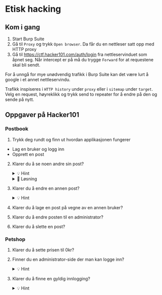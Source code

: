 # Etisk hacking

## Kom i gang
1. Start Burp Suite
2. Gå til ``` Proxy ``` og trykk ``` Open browser ```. Da får du en nettleser satt opp med HTTP proxy
3. Gå til https://ctf.hacker101.com/auth/login fra nettleservinduet som åpnet seg. Når intercept er på må du trygge ``` Forward ``` for at requestene skal bli sendt.

For å unngå for mye unødvendig trafikk i Burp Suite kan det være lurt å google i et annet nettleservindu.

Trafikk inspiseres i ``` HTTP history ``` under ``` proxy ``` eller i ``` sitemap ``` under ``` target ```. Velg en request, høyreklikk og trykk send to repeater for å endre på den og sende på nytt.

## Oppgaver på Hacker101

### Postbook
1. Trykk deg rundt og finn ut hvordan applikasjonen fungerer
  - Lag en bruker og logg inn
  - Opprett en post
  
2. Klarer du å se noen andre sin post?
    <details>
      <summary>💡 Hint</summary>
    Klikk for å se på en av dine poster og se på requesten. Er det noe du kan endre der?
    </details>
    <details>
      <summary>🚨 Løsning</summary>
    Trykk på en av dine egne poster. Finn requesten under HTTP History. Høyreklikk på requesten og trykk Send to repeater. Gå til Repeater i menyen. Endre id-parameteret i requesten til feks 1 (GET /index.php?page=view.php&id=1) og trykk send. I responsen vil du se en annen person sin post. 
    </details>
 
3. Klarer du å endre en annen post?
    <details>
      <summary>💡 Hint</summary>
    Se på requesten for å endre en post, er det noe du kan endre der?
    </details>
4. Klarer du å lage en post på vegne av en annen bruker?
5. Klarer du å endre posten til en administrator?
6. Klarer du å slette en post?

### Petshop
1. Klarer du å sette prisen til 0kr?
2. Finner du en administrator-side der man kan logge inn?
    <details>
      <summary>💡 Hint</summary>
      
    Istedenfor å gjette manuelt hvor innloggingssiden ligger kan vi automatisere prosessen ved å la Intruder iterere over en liste med payloads og sende HTTP-kall på nytt med ulik payload hver gang.
    
    Høyreklikk på GET-kallet til forsiden og velg ``` Send to Intruder ```. Legg til to paragraftegn (§§) etter ``` GET / ```. Dette forteller Intruder hvor den skal injisere payloaden vi definerer i neste steg.
    
    Velg deretter fanen ``` Payloads ```. Her velger man hvilke payloads Intruder skal bruke. For denne oppgaven kan vi bruke en liste med typiske stier på nettsider. Lim inn innholdet i [denne fila](common-web-paths.txt) under Payload Options og velg Start attack.
    
    Finner du noen sider som returnerer en 2XX-respons? Hvis ikke kan det hende webserveren vi gjør kall mot skiller mellom store og små bokstaver. Endre payloaden til lowercase ved å velge ``` Add ``` under ``` Payload Processing ```. Deretter ``` Modify case ```, ``` To lower case ``` og OK. Kjør intruder på nytt.

    </details>
    
3. Klarer du å finne en gyldig innlogging?
    <details>
      <summary>💡 Hint</summary>
    
      Siden Intruder har kraftige begrensnigner på hvor mange kall man kan gjøre i sekundet er den ikke spesielt godt egnet til å gjøre noe reell brute-forcing. Heldigvis har noen laget en utvidelse som gir deg kraftigere funksjonalitet. [Følg denne guiden](https://portswigger.net/research/turbo-intruder-embracing-the-billion-request-attack) for å installere og bruke Turbo Intruder til å brute-force brukernavn og passord på innloggingssiden. [Denne listen med vanlige brukernavn og passord](https://github.com/danielmiessler/SecLists/blob/master/Passwords/Leaked-Databases/rockyou-75.txt) er for eksempel fin å bruke.
  
    Start med å finne et gyldig brukernavn. Deretter kan du brute-force passordet til brukeren. Det kan være lurt å filtrere vekk responser som indikerer at brukernavnet eller passordet er feil i resultattabellen.
  
    </details>
  
